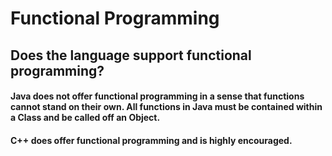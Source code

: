 # Functional Programming

## Does the language support functional programming?
#### Java does not offer functional programming in a sense that functions cannot stand on their own. All functions in Java must be contained within a Class and be called off an Object.
#### C++ does offer functional programming and is highly encouraged. 
